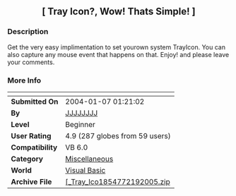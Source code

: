 ﻿<div align="center">

## \[ Tray Icon?, Wow\! Thats Simple\! \]


</div>

### Description

Get the very easy implimentation to set yourown system TrayIcon. You can also capture any mouse event that happens on that. Enjoy! and please leave your comments.
 
### More Info
 


<span>             |<span>
---                |---
**Submitted On**   |2004-01-07 01:21:02
**By**             |[JJJJJJJJ](https://github.com/Planet-Source-Code/PSCIndex/blob/master/ByAuthor/jjjjjjjj.md)
**Level**          |Beginner
**User Rating**    |4.9 (287 globes from 59 users)
**Compatibility**  |VB 6\.0
**Category**       |[Miscellaneous](https://github.com/Planet-Source-Code/PSCIndex/blob/master/ByCategory/miscellaneous__1-1.md)
**World**          |[Visual Basic](https://github.com/Planet-Source-Code/PSCIndex/blob/master/ByWorld/visual-basic.md)
**Archive File**   |[\[\_Tray\_Ico1854772192005\.zip](https://github.com/Planet-Source-Code/jjjjjjjj-tray-icon-wow-thats-simple__1-59003/archive/master.zip)








